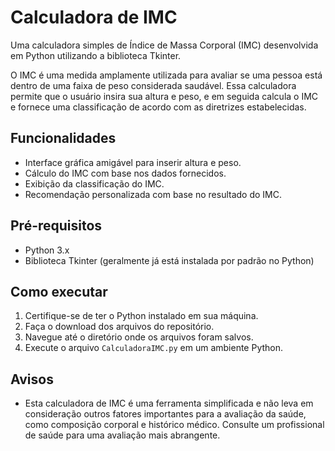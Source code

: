 # Calculadora de IMC

Uma calculadora simples de Índice de Massa Corporal (IMC) desenvolvida em Python utilizando a biblioteca Tkinter.

O IMC é uma medida amplamente utilizada para avaliar se uma pessoa está dentro de uma faixa de peso considerada saudável. Essa calculadora permite que o usuário insira sua altura e peso, e em seguida calcula o IMC e fornece uma classificação de acordo com as diretrizes estabelecidas.

## Funcionalidades

- Interface gráfica amigável para inserir altura e peso.
- Cálculo do IMC com base nos dados fornecidos.
- Exibição da classificação do IMC.
- Recomendação personalizada com base no resultado do IMC.

## Pré-requisitos

- Python 3.x
- Biblioteca Tkinter (geralmente já está instalada por padrão no Python)

## Como executar

1. Certifique-se de ter o Python instalado em sua máquina.
2. Faça o download dos arquivos do repositório.
3. Navegue até o diretório onde os arquivos foram salvos.
4. Execute o arquivo `CalculadoraIMC.py` em um ambiente Python.


## Avisos

- Esta calculadora de IMC é uma ferramenta simplificada e não leva em consideração outros fatores importantes para a avaliação da saúde, como composição corporal e histórico médico. Consulte um profissional de saúde para uma avaliação mais abrangente.
